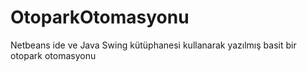 # OtoparkOtomasyonu

Netbeans ide ve Java Swing kütüphanesi kullanarak yazılmış basit bir otopark otomasyonu

